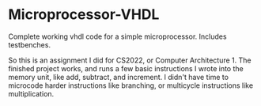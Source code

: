 # Microprocessor-VHDL
Complete working vhdl code for a simple microprocessor. Includes testbenches.

So this is an assignment I did for CS2022, or Computer Architecture 1. The finished project works, and runs a few basic instructions I wrote into the memory unit, like add, subtract, and increment. I didn't have time to microcode harder instructions like branching, or multicycle instructions like multiplication.
